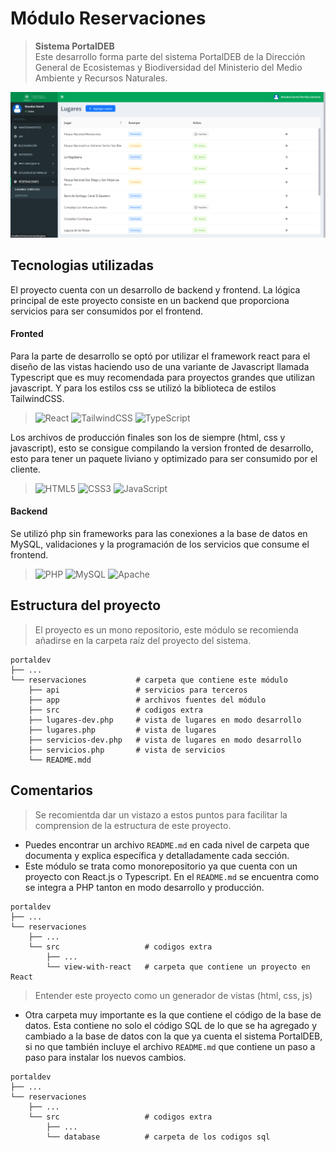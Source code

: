 # Módulo Reservaciones

> **Sistema PortalDEB** <br/> Este desarrollo forma parte del sistema PortalDEB de la Dirección General de Ecosistemas y Biodiversidad del Ministerio del Medio Ambiente y Recursos Naturales.

![Alt text](/src/assets/vista-lugares.png "Vista lugares")

## Tecnologias utilizadas

El proyecto cuenta con un desarrollo de backend y frontend. La lógica principal de este proyecto consiste en un backend que proporciona servicios para ser consumidos por el frontend.

#### **Fronted**

Para la parte de desarrollo se optó por utilizar el framework react para el diseño de las vistas haciendo uso de una variante de Javascript llamada Typescript que es muy recomendada para proyectos grandes que utilizan javascript. Y para los estilos css se utilizó la biblioteca de estilos TailwindCSS.<br>

> ![React](https://img.shields.io/badge/react-%2320232a.svg?style=for-the-badge&logo=react&logoColor=%2361DAFB) ![TailwindCSS](https://img.shields.io/badge/tailwindcss-%2338B2AC.svg?style=for-the-badge&logo=tailwind-css&logoColor=white) ![TypeScript](https://img.shields.io/badge/typescript-%23007ACC.svg?style=for-the-badge&logo=typescript&logoColor=white)<br>

Los archivos de producción finales son los de siempre (html, css y javascript), esto se consigue compilando la version fronted de desarrollo, esto para tener un paquete liviano y optimizado para ser consumido por el cliente.<br>

> ![HTML5](https://img.shields.io/badge/html5-%23E34F26.svg?style=for-the-badge&logo=html5&logoColor=white) ![CSS3](https://img.shields.io/badge/css3-%231572B6.svg?style=for-the-badge&logo=css3&logoColor=white) ![JavaScript](https://img.shields.io/badge/javascript-%23323330.svg?style=for-the-badge&logo=javascript&logoColor=%23F7DF1E)<br>

#### Backend

Se utilizó php sin frameworks para las conexiones a la base de datos en MySQL, validaciones y la programación de los servicios que consume el frontend.<br>

> ![PHP](https://img.shields.io/badge/php-%23777BB4.svg?style=for-the-badge&logo=php&logoColor=white) ![MySQL](https://img.shields.io/badge/mysql-%2300f.svg?style=for-the-badge&logo=mysql&logoColor=white) ![Apache](https://img.shields.io/badge/apache-%23D42029.svg?style=for-the-badge&logo=apache&logoColor=white)<br>

## Estructura del proyecto

> El proyecto es un mono repositorio, este módulo se recomienda añadirse en la carpeta raíz del proyecto del sistema.

```
portaldev
├── ...
└── reservaciones           # carpeta que contiene este módulo
    ├── api                 # servicios para terceros
    ├── app                 # archivos fuentes del módulo
    ├── src                 # codigos extra
    ├── lugares-dev.php     # vista de lugares en modo desarrollo
    ├── lugares.php         # vista de lugares
    ├── servicios-dev.php   # vista de lugares en modo desarrollo
    ├── servicios.php       # vista de servicios
    └── README.mdd

```

## Comentarios

> Se recomientda dar un vistazo a estos puntos para facilitar la comprension de la estructura de este proyecto.

- Puedes encontrar un archivo `README.md` en cada nivel de carpeta que documenta y explica específica y detalladamente cada sección.
- Este módulo se trata como monorepositorio ya que cuenta con un proyecto con React.js o Typescript. En el `README.md` se encuentra como se integra a PHP tanton en modo desarrollo y producción.

```
portaldev
├── ...
└── reservaciones
    ├── ...
    └── src                   # codigos extra
        ├── ...
        └── view-with-react   # carpeta que contiene un proyecto en React

```

> Entender este proyecto como un generador de vistas (html, css, js)

- Otra carpeta muy importante es la que contiene el código de la base de datos. Esta contiene no solo el código SQL de lo que se ha agregado y cambiado a la base de datos con la que ya cuenta el sistema PortalDEB, si no que también incluye el archivo `README.md` que contiene un paso a paso para instalar los nuevos cambios.

```
portaldev
├── ...
└── reservaciones
    ├── ...
    └── src                   # codigos extra
        ├── ...
        └── database          # carpeta de los codigos sql

```

